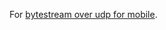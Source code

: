For <a href="http://blog.apk.li/2012/05/17/bytestream-over-udp-for-mobile.html">bytestream over udp for mobile</a>.
